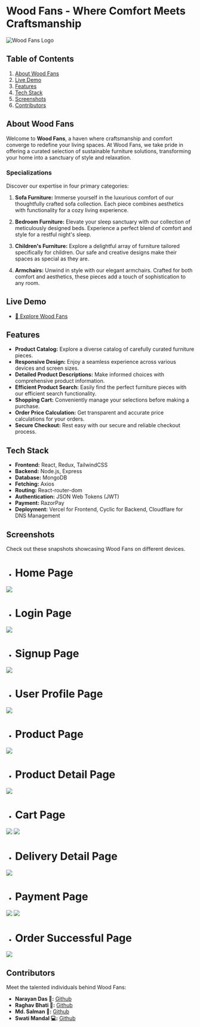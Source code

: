 # Wood Fans - Where Comfort Meets Craftsmanship

![Wood Fans Logo](./src/assets/logo.svg)

## Table of Contents

1. [About Wood Fans](#about-wood-fans)
2. [Live Demo](#live-demo)
3. [Features](#features)
4. [Tech Stack](#tech-stack)
5. [Screenshots](#screenshots)
6. [Contributors](#contributors)

## About Wood Fans

Welcome to **Wood Fans**, a haven where craftsmanship and comfort converge to redefine your living spaces. At Wood Fans, we take pride in offering a curated selection of sustainable furniture solutions, transforming your home into a sanctuary of style and relaxation.

### Specializations

Discover our expertise in four primary categories:

1. **Sofa Furniture:** Immerse yourself in the luxurious comfort of our thoughtfully crafted sofa collection. Each piece combines aesthetics with functionality for a cozy living experience.

2. **Bedroom Furniture:** Elevate your sleep sanctuary with our collection of meticulously designed beds. Experience a perfect blend of comfort and style for a restful night's sleep.

3. **Children's Furniture:** Explore a delightful array of furniture tailored specifically for children. Our safe and creative designs make their spaces as special as they are.

4. **Armchairs:** Unwind in style with our elegant armchairs. Crafted for both comfort and aesthetics, these pieces add a touch of sophistication to any room.

## Live Demo

- [🚀 Explore Wood Fans](https://wood-fans.noobnarayan.in/)

## Features

- **Product Catalog:** Explore a diverse catalog of carefully curated furniture pieces.
- **Responsive Design:** Enjoy a seamless experience across various devices and screen sizes.
- **Detailed Product Descriptions:** Make informed choices with comprehensive product information.
- **Efficient Product Search:** Easily find the perfect furniture pieces with our efficient search functionality.
- **Shopping Cart:** Conveniently manage your selections before making a purchase.
- **Order Price Calculation:** Get transparent and accurate price calculations for your orders.
- **Secure Checkout:** Rest easy with our secure and reliable checkout process.

## Tech Stack

- **Frontend:** React, Redux, TailwindCSS
- **Backend:** Node.js, Express
- **Database:** MongoDB
- **Fetching:** Axios
- **Routing:** React-router-dom
- **Authentication:** JSON Web Tokens (JWT)
- **Payment:** RazorPay
- **Deployment:** Vercel for Frontend, Cyclic for Backend, Cloudflare for DNS Management


## Screenshots

Check out these snapshots showcasing Wood Fans on different devices.

- # Home Page
<div>
    <img src="./public/screenshots/homePage.png"/>
</div>


- # Login Page
<div>
    <img src="./public/screenshots/Login.png"/>
</div>


- # Signup Page
<div>
    <img src="./public/screenshots/signup.png"/>
</div>


- # User Profile Page
<div>
    <img src="./public/screenshots/userProfile.jpg"/>
</div>


- # Product Page
<div>
    <img src="./public/screenshots/product.png"/>
</div>


- # Product Detail Page
<div>
    <img src="./public/screenshots/productDetail.png"/>
</div>


- # Cart Page
<div>
    <img src="./public/screenshots/cartEmpty.jpg"/>
    <img src="./public/screenshots/cart.jpg"/>
</div>


- # Delivery Detail Page
<div>
    <img src="./public/screenshots/checkout.png"/>
</div>


- # Payment Page
<div>
    <img src="./public/screenshots/payment.png"/>
    <img src="./public/screenshots/payment2.png"/>
</div>


- # Order Successful Page
<div>
    <img src="./public/screenshots/confirmation.png"/>
</div>

## Contributors

Meet the talented individuals behind Wood Fans:

- **Narayan Das 🌟:** [Github](https://github.com/noobnarayan)
- **Raghav Bhati 🚀:** [Github](https://github.com/Raghavbhati)
- **Md. Salman 🎯:** [Github](https://github.com/Mohd-Salman-0119)
- **Swati Mandal 💻:** [Github](https://github.com/swatii23)
